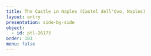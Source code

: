 ```yaml
---
title: The Castle in Naples (Castel dell'Ovo, Naples)
layout: entry
presentation: side-by-side
object:
  - id: ptl-26173
order: 103
menu: false
---
```







